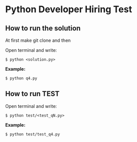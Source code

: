 # Python Developer Hiring Test

## How to run the solution

At first make git clone and then

Open terminal and write:

`$ python <solution.py>`

**Example:**

`$ python q4.py`

## How to run TEST

Open terminal and write:

`$ python test/<test_qN.py>`

**Example:**

`$ python test/test_q4.py`
